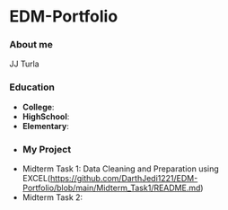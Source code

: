 # EDM-Portfolio

### About me 
JJ Turla
### Education
- **College**:
- **HighSchool**:
- **Elementary**:
- ### My Project
- Midterm Task 1:  Data Cleaning and Preparation using EXCEL(https://github.com/DarthJedi1221/EDM-Portfolio/blob/main/Midterm_Task1/README.md)
- Midterm Task 2:

